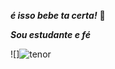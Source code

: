 _**é isso bebe ta certa!**_
💋


_**Sou estudante  e fé**_


![]![tenor](https://github.com/user-attachments/assets/cea6730a-b48e-4480-9ee9-06d3c7a23d23)

